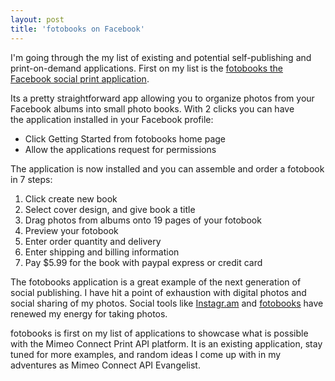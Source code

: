```yaml
---
layout: post
title: 'fotobooks on Facebook'
---
```

I'm going through the my list of existing and potential self-publishing and print-on-demand applications.   First on my list is the <a href="http://apps.facebook.com/fotobooks/">fotobooks the Facebook social print application</a>.<p></p>
Its a pretty straightforward app allowing you to organize photos from your Facebook albums into small photo books.
<a href="http://apps.facebook.com/fotobooks/"><img style="padding: 15px;" src="http://kinlane-productions.s3.amazonaws.com/mimeo/fotobooks.jpg" alt="" align="right" /></a>
With 2 clicks you can have the application installed in your Facebook profile:
<ul class="mainlist">
	<li>Click Getting Started from fotobooks home page</li>
	<li>Allow the applications request for permissions</li>
</ul>
The application is now installed and you can assemble and order a fotobook in 7 steps:
<ol class="mainlist">
	<li>Click create new book</li>
	<li>Select cover design, and give book a title</li>
	<li>Drag photos from albums onto 19 pages of your fotobook</li>
	<li>Preview your fotobook</li>
	<li>Enter order quantity and delivery</li>
	<li>Enter shipping and billing information</li>
	<li>Pay $5.99 for the book with paypal express or credit card</li>
</ol>
The fotobooks application is a great example of the next generation of social publishing.  I have hit a point of exhaustion with digital photos and social sharing of my photos.  Social tools like <a href="http://instagr.am/">Instagr.am</a> and <a href="http://apps.facebook.com/fotobooks/">fotobooks</a> have renewed my energy for taking photos.<p></p>
fotobooks is first on my list of applications to showcase what is possible with the Mimeo Connect Print API platform.  It is an existing application, stay tuned for more examples, and random ideas I come up with in my adventures as Mimeo Connect API Evangelist.